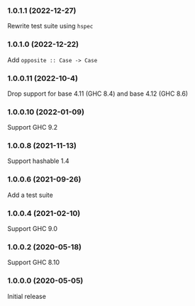 ### 1.0.1.1 (2022-12-27)

Rewrite test suite using `hspec`

### 1.0.1.0 (2022-12-22)

Add `opposite :: Case -> Case`

### 1.0.0.11 (2022-10-4)

Drop support for base 4.11 (GHC 8.4) and base 4.12 (GHC 8.6)

### 1.0.0.10 (2022-01-09)

Support GHC 9.2

### 1.0.0.8 (2021-11-13)

Support hashable 1.4

### 1.0.0.6 (2021-09-26)

Add a test suite

### 1.0.0.4 (2021-02-10)

Support GHC 9.0

### 1.0.0.2 (2020-05-18)

Support GHC 8.10

### 1.0.0.0 (2020-05-05)

Initial release
